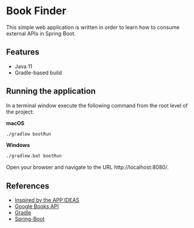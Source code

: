# Book Finder

This simple web application is written in order to learn how to consume external APIs in Spring Boot.

## Features

* Java 11
* Gradle-based build

## Running the application
In a terminal window execute the following command from the root level of the project:

**macOS**
```bash
./gradlew bootRun
```

**Windows**
```bash
./gradlew.bat bootRun
```
Open your browser and navigate to the URL http://localhost:8080/.

## References
* [Inspired by the APP IDEAS](https://github.com/florinpop17/app-ideas/blob/master/Projects/2-Intermediate/Book-Finder-App.md)
* [Google Books API](https://developers.google.com/books/docs/overview)
* [Gradle](https://gradle.org/)
* [Spring-Boot](https://spring.io/projects/spring-boot)
